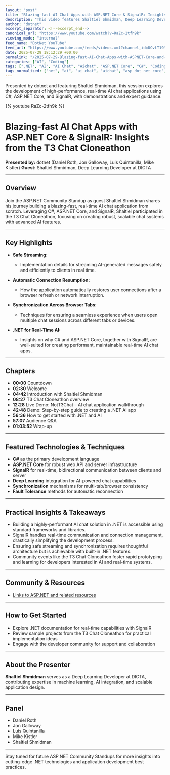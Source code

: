 ```yaml
---
layout: "post"
title: "Blazing-fast AI Chat Apps with ASP.NET Core & SignalR: Insights from the T3 Chat Cloneathon"
description: "This video features Shaltiel Shmidman, Deep Learning Developer at DICTA, as he discusses building a high-performance, real-time AI chat app using C#, ASP.NET Core, and SignalR. Key topics include safe streaming, connection resumption, multi-tab synchronization, and the developer experience of .NET for robust AI solutions."
author: "dotnet"
excerpt_separator: <!--excerpt_end-->
canonical_url: "https://www.youtube.com/watch?v=RaZc-2tfh9k"
viewing_mode: "internal"
feed_name: "DotNet YouTube"
feed_url: "https://www.youtube.com/feeds/videos.xml?channel_id=UCvtT19MZW8dq5Wwfu6B0oxw"
date: 2025-07-29 18:12:29 +00:00
permalink: "/2025-07-29-Blazing-fast-AI-Chat-Apps-with-ASPNET-Core-and-SignalR-Insights-from-the-T3-Chat-Cloneathon.html"
categories: ["AI", "Coding"]
tags: [".NET", "AI", "AI Chat", "Aichat", "ASP.NET Core", "C#", "Coding", "Connection Resumption", "Deep Learning", "Demo", "Developer", "Developercommunity", "Dotnetdeveloper", "Microsoft", "Real Time Applications", "Safe Streaming", "SignalR", "Softwaredeveloper", "Synchronization", "T3 Chat Cloneathon", "Videos", "Web Development"]
tags_normalized: ["net", "ai", "ai chat", "aichat", "asp dot net core", "c", "coding", "connection resumption", "deep learning", "demo", "developer", "developercommunity", "dotnetdeveloper", "microsoft", "real time applications", "safe streaming", "signalr", "softwaredeveloper", "synchronization", "t3 chat cloneathon", "videos", "web development"]
---
```


Presented by dotnet and featuring Shaltiel Shmidman, this session explores the development of high-performance, real-time AI chat applications using C#, ASP.NET Core, and SignalR, with demonstrations and expert guidance.<!--excerpt_end-->

{% youtube RaZc-2tfh9k %}

# Blazing-fast AI Chat Apps with ASP.NET Core & SignalR: Insights from the T3 Chat Cloneathon

**Presented by:** dotnet (Daniel Roth, Jon Galloway, Luis Quintanilla, Mike Kistler)
**Guest:** Shaltiel Shmidman, Deep Learning Developer at DICTA

---

## Overview

Join the ASP.NET Community Standup as guest Shaltiel Shmidman shares his journey building a blazing-fast, real-time AI chat application from scratch. Leveraging C#, ASP.NET Core, and SignalR, Shaltiel participated in the T3 Chat Cloneathon, focusing on creating robust, scalable chat systems with advanced AI features.

---

## Key Highlights

- **Safe Streaming:**
  - Implementation details for streaming AI-generated messages safely and efficiently to clients in real time.

- **Automatic Connection Resumption:**
  - How the application automatically restores user connections after a browser refresh or network interruption.

- **Synchronization Across Browser Tabs:**
  - Techniques for ensuring a seamless experience when users open multiple chat sessions across different tabs or devices.

- **.NET for Real-Time AI:**
  - Insights on why C# and ASP.NET Core, together with SignalR, are well-suited for creating performant, maintainable real-time AI chat apps.

---

## Chapters

- **00:00** Countdown
- **02:30** Welcome
- **04:42** Introduction with Shaltiel Shmidman
- **08:27** T3 Chat Cloneathon overview
- **12:28** Live Demo: NotT3Chat – AI chat application walkthrough
- **42:48** Demo: Step-by-step guide to creating a .NET AI app
- **56:36** How to get started with .NET and AI
- **57:07** Audience Q&A
- **01:03:52** Wrap-up

---

## Featured Technologies & Techniques

- **C#** as the primary development language
- **ASP.NET Core** for robust web API and server infrastructure
- **SignalR** for real-time, bidirectional communication between clients and server
- **Deep Learning** integration for AI-powered chat capabilities
- **Synchronization** mechanisms for multi-tab/browser consistency
- **Fault Tolerance** methods for automatic reconnection

---

## Practical Insights & Takeaways

- Building a highly-performant AI chat solution in .NET is accessible using standard frameworks and libraries.
- SignalR handles real-time communication and connection management, drastically simplifying the development process.
- Ensuring safe streaming and synchronization requires thoughtful architecture but is achievable with built-in .NET features.
- Community events like the T3 Chat Cloneathon foster rapid prototyping and learning for developers interested in AI and real-time systems.

---

## Community & Resources

- [Links to ASP.NET and related resources](https://www.theurlist.com/aspnet-standup-20250729)

---

## How to Get Started

- Explore .NET documentation for real-time capabilities with SignalR
- Review sample projects from the T3 Chat Cloneathon for practical implementation ideas
- Engage with the developer community for support and collaboration

---

## About the Presenter

**Shaltiel Shmidman** serves as a Deep Learning Developer at DICTA, contributing expertise in machine learning, AI integration, and scalable application design.

---

## Panel

- Daniel Roth
- Jon Galloway
- Luis Quintanilla
- Mike Kistler
- Shaltiel Shmidman

---

Stay tuned for future ASP.NET Community Standups for more insights into cutting-edge .NET technologies and application development best practices.
